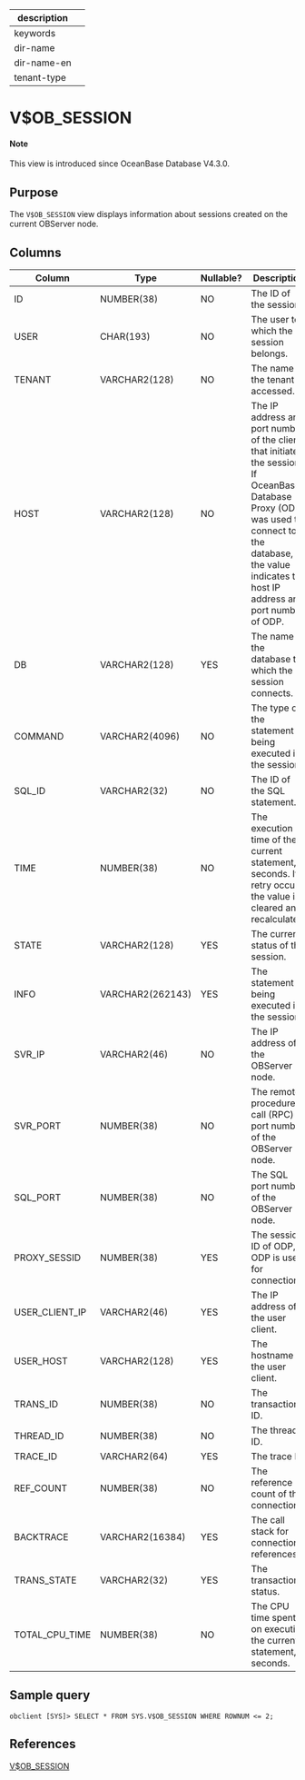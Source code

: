 | description ||
|---|---|
| keywords ||
| dir-name ||
| dir-name-en ||
| tenant-type ||

# V$OB_SESSION

<main id="notice" type='explain'>
<h4>Note</h4>
<p>This view is introduced since OceanBase Database V4.3.0. </p>
</main>

## Purpose

The `V$OB_SESSION` view displays information about sessions created on the current OBServer node.

## Columns

| **Column** | **Type** | **Nullable?** | **Description** |
| --- | --- | --- | --- |
| ID | NUMBER(38) | NO | The ID of the session. |
| USER | CHAR(193) | NO | The user to which the session belongs. |
| TENANT | VARCHAR2(128) | NO | The name of the tenant accessed. |
| HOST | VARCHAR2(128) | NO | The IP address and port number of the client that initiated the session. If OceanBase Database Proxy (ODP) was used to connect to the database, the value indicates the host IP address and port number of ODP. |
| DB | VARCHAR2(128) | YES | The name of the database to which the session connects. |
| COMMAND | VARCHAR2(4096) | NO | The type of the statement being executed in the session. |
| SQL_ID | VARCHAR2(32) | NO | The ID of the SQL statement. |
| TIME | NUMBER(38) | NO | The execution time of the current statement, in seconds. If a retry occurs, the value is cleared and recalculated. |
| STATE | VARCHAR2(128) | YES | The current status of the session. |
| INFO | VARCHAR2(262143) | YES | The statement being executed in the session. |
| SVR_IP | VARCHAR2(46) | NO | The IP address of the OBServer node. |
| SVR_PORT | NUMBER(38) | NO | The remote procedure call (RPC) port number of the OBServer node. |
| SQL_PORT | NUMBER(38) | NO | The SQL port number of the OBServer node. |
| PROXY_SESSID | NUMBER(38) | YES | The session ID of ODP, if ODP is used for connection. |
| USER_CLIENT_IP | VARCHAR2(46) | YES | The IP address of the user client. |
| USER_HOST | VARCHAR2(128) | YES | The hostname of the user client. |
| TRANS_ID | NUMBER(38) | NO | The transaction ID. |
| THREAD_ID | NUMBER(38) | NO | The thread ID. |
| TRACE_ID | VARCHAR2(64) | YES | The trace ID. |
| REF_COUNT | NUMBER(38) | NO | The reference count of the connection. |
| BACKTRACE | VARCHAR2(16384) | YES | The call stack for connection references. |
| TRANS_STATE | VARCHAR2(32) | YES | The transaction status. |
| TOTAL_CPU_TIME | NUMBER(38) | NO | The CPU time spent on executing the current statement, in seconds. |

## Sample query

```shell
obclient [SYS]> SELECT * FROM SYS.V$OB_SESSION WHERE ROWNUM <= 2;
```

## References

[V$OB_SESSION](17400.gv-ob_session-of-oracle-mode.md)
